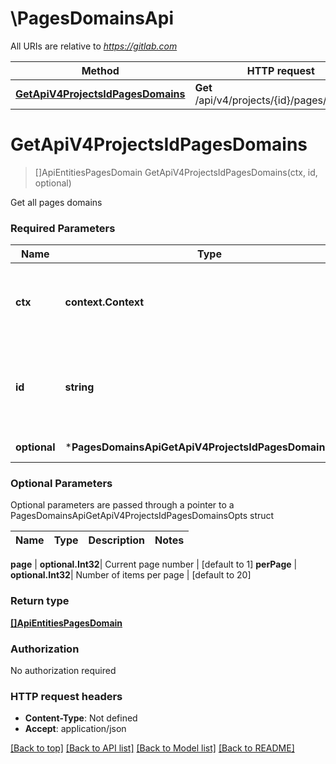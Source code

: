 # \PagesDomainsApi

All URIs are relative to *https://gitlab.com*

Method | HTTP request | Description
------------- | ------------- | -------------
[**GetApiV4ProjectsIdPagesDomains**](PagesDomainsApi.md#GetApiV4ProjectsIdPagesDomains) | **Get** /api/v4/projects/{id}/pages/domains | 


# **GetApiV4ProjectsIdPagesDomains**
> []ApiEntitiesPagesDomain GetApiV4ProjectsIdPagesDomains(ctx, id, optional)


Get all pages domains

### Required Parameters

Name | Type | Description  | Notes
------------- | ------------- | ------------- | -------------
 **ctx** | **context.Context** | context for authentication, logging, cancellation, deadlines, tracing, etc.
  **id** | **string**| The ID or URL-encoded path of the project owned by the authenticated user | 
 **optional** | ***PagesDomainsApiGetApiV4ProjectsIdPagesDomainsOpts** | optional parameters | nil if no parameters

### Optional Parameters
Optional parameters are passed through a pointer to a PagesDomainsApiGetApiV4ProjectsIdPagesDomainsOpts struct

Name | Type | Description  | Notes
------------- | ------------- | ------------- | -------------

 **page** | **optional.Int32**| Current page number | [default to 1]
 **perPage** | **optional.Int32**| Number of items per page | [default to 20]

### Return type

[**[]ApiEntitiesPagesDomain**](API_Entities_PagesDomain.md)

### Authorization

No authorization required

### HTTP request headers

 - **Content-Type**: Not defined
 - **Accept**: application/json

[[Back to top]](#) [[Back to API list]](../README.md#documentation-for-api-endpoints) [[Back to Model list]](../README.md#documentation-for-models) [[Back to README]](../README.md)

